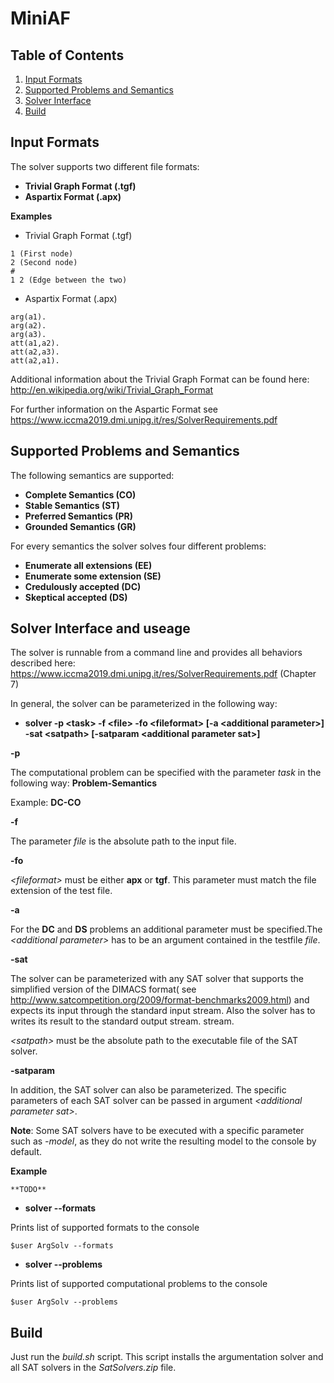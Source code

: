 # MiniAF

## Table of Contents
1. [Input Formats](#input-formats)
2. [Supported Problems and Semantics](#supported-problems-and-semantics)
3. [Solver Interface](#solver-interface)
4. [Build](#build)

## Input Formats

The solver supports two different file formats:

* **Trivial Graph Format (.tgf)**
* **Aspartix Format (.apx)**


**Examples**
* Trivial Graph Format (.tgf)
```
1 (First node)
2 (Second node)
#
1 2 (Edge between the two)
```

* Aspartix Format (.apx)
```
arg(a1).
arg(a2).
arg(a3).
att(a1,a2).
att(a2,a3).
att(a2,a1).

```

Additional information about the Trivial Graph Format can be found here:  http://en.wikipedia.org/wiki/Trivial_Graph_Format

For further information on the Aspartic Format see https://www.iccma2019.dmi.unipg.it/res/SolverRequirements.pdf

## Supported Problems and Semantics

The following semantics are supported:

* **Complete Semantics (CO)**
* **Stable Semantics (ST)**
* **Preferred Semantics (PR)**
* **Grounded Semantics (GR)**

For every semantics the solver solves four different problems:

* **Enumerate all extensions (EE)**
* **Enumerate some extension (SE)**
* **Credulously accepted (DC)**
* **Skeptical accepted (DS)**

## Solver Interface and useage

The solver is runnable from a command line and provides all behaviors described here: https://www.iccma2019.dmi.unipg.it/res/SolverRequirements.pdf (Chapter 7)

In general, the solver can be parameterized in the following way:
* **solver -p \<task\> -f \<file\> -fo \<fileformat\> \[-a \<additional parameter\>\] -sat \<satpath\> \[-satparam \<additional parameter sat\>\]**
 
**-p**

The computational problem can be specified with the parameter *task* in the following way: **Problem-Semantics**

Example: **DC-CO** 

**-f**

The parameter *file* is the absolute path to the input file.

**-fo**

*\<fileformat\>* must be either **apx** or **tgf**. This parameter must match the file extension of the test file.

**-a**

For the **DC** and **DS** problems an additional parameter must be specified.The *\<additional parameter\>* has to be an argument contained in the testfile *file*.  


 **-sat**
 
The solver can be parameterized with any SAT solver that supports the simplified version of the DIMACS format( see http://www.satcompetition.org/2009/format-benchmarks2009.html) and expects its input through the standard input stream. Also the solver has to  writes its result to the standard output stream.  stream.

*\<satpath\>*  must be the absolute path to the executable file of the SAT solver.

**-satparam**

In addition, the SAT solver can also be parameterized. The specific parameters of each SAT solver can be passed in argument *\<additional parameter sat\>*.

**Note**: Some SAT solvers have to be executed with a specific parameter such as *-model*, as they do not write the resulting model to the console by default.

**Example**
```
**TODO**
```


* **solver --formats**

Prints list of supported formats to the console

```
$user ArgSolv --formats
```

* **solver --problems**

Prints list of supported computational problems to the console

```
$user ArgSolv --problems
```



## Build
Just run the *build.sh* script. This script installs the argumentation solver and all SAT solvers in the *SatSolvers.zip* file.







